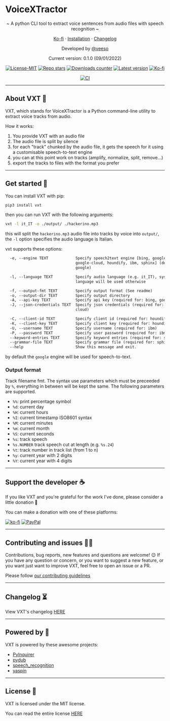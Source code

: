 # VoiceXTractor

<p align="center">~ A python CLI tool to extract voice sentences from audio files with speech recognition ~</p>
<p align="center">
  <a href="https://ko-fi.com/veeso" target="_blank">Ko-fi</a>
  ·
  <a href="#get-started">Installation</a>
  ·
  <a href="CHANGELOG.md" target="_blank">Changelog</a>
</p>

<p align="center">Developed by <a href="https://veeso.github.io/" target="_blank">@veeso</a></p>
<p align="center">Current version: 0.1.0 (09/01/2022)</p>

<p align="center">
  <a href="https://opensource.org/licenses/MIT"
    ><img
      src="https://img.shields.io/badge/License-MIT-teal.svg"
      alt="License-MIT"
  /></a>
  <a href="https://github.com/veeso/vxt/stargazers"
    ><img
      src="https://img.shields.io/github/stars/veeso/vxt.svg"
      alt="Repo stars"
  /></a>
  <a href="https://pepy.tech/project/vxt"
    ><img
      src="https://pepy.tech/badge/vxt"
      alt="Downloads counter"
  /></a>
  <a href="https://pypi.org/project/vxt/"
    ><img
      src="https://badge.fury.io/py/vxt.svg"
      alt="Latest version"
  /></a>
  <a href="https://ko-fi.com/veeso">
    <img
      src="https://img.shields.io/badge/donate-ko--fi-red"
      alt="Ko-fi"
  /></a>
</p>
<p align="center">
  <a href="https://github.com/veeso/vxt/actions"
    ><img
      src="https://github.com/veeso/vxt/workflows/Ci/badge.svg"
      alt="CI"
  /></a>
</p>

---

## About VXT 🚜

VXT, which stands for VoiceXTractor is a Python command-line utility to extract voice tracks from audio.

How it works:

1. You provide VXT with an audio file
2. The audio file is split by silence
3. for each "track" chunked by the audio file, it gets the speech for it using a customisable speech-to-text engine
4. you can at this point work on tracks (amplify, normalize, split, remove...)
5. export the tracks to files with the format you prefer

---

## Get started 🚀

You can install VXT with pip:

```sh
pip3 install vxt
```

then you can run VXT with the following arguments:

```sh
vxt -l it_IT -o ./output/ ./hackerino.mp3
```

this will split the `hackerino.mp3` audio file into tracks by voice into `output/`, the `-l` option specifies the audio language is Italian.

vxt supports these options:

```txt
  -e, --engine TEXT            Specify speech2text engine [bing, google,
                               google-cloud, houndify, ibm, sphinx] (default:
                               google)

  -l, --language TEXT          Specify audio language (e.g. it_IT), system
                               language will be used otherwise

  -f, --output-fmt TEXT        Specify output format (See readme)
  -o, --output-dir TEXT        Specify output directory
  -A, --api-key TEXT           Specify api key (required for: bing, google
  -J, --json-credentials TEXT  Specify json credentials (required for: google-
                               cloud)

  -C, --client-id TEXT         Specify client id (required for: houndify)
  -K, --client-key TEXT        Specify client key (required for: houndify)
  -U, --username TEXT          Specify username (required for: ibm)
  -P, --password TEXT          Specify user password (required for: ibm)
  --keyword-entries TEXT       Specify keyword entries (required for: sphinx)
  --grammar-file TEXT          Specify grammar file (required for: sphinx)
  --help                       Show this message and exit.
```

by default the `google` engine will be used for speech-to-text.

### Output format

Track filename fmt.
The syntax use parameters which must be preceeded by `%`, everything in between will be kept the same.
The following parameters are supported.

- `%%`: print percentage symbol
- `%d`: current day
- `%H`: current hours
- `%I`: current timestamp ISO8601 syntax
- `%M`: current minutes
- `%m`: current month
- `%S`: current seconds
- `%s`: track speech
- `%s.NUMBER` track speech cut at length (e.g. `%s.24`)
- `%t`: track number in track list (from 1 to n)
- `%y`: current year with 2 digits
- `%Y`: current year with 4 digits

---

## Support the developer ☕

If you like VXT and you're grateful for the work I've done, please consider a little donation 🥳

You can make a donation with one of these platforms:

[![ko-fi](https://img.shields.io/badge/Ko--fi-F16061?style=for-the-badge&logo=ko-fi&logoColor=white)](https://ko-fi.com/veeso)
[![PayPal](https://img.shields.io/badge/PayPal-00457C?style=for-the-badge&logo=paypal&logoColor=white)](https://www.paypal.me/chrisintin)

---

## Contributing and issues 🤝🏻

Contributions, bug reports, new features and questions are welcome! 😉
If you have any question or concern, or you want to suggest a new feature, or you want just want to improve VXT, feel free to open an issue or a PR.

Please follow [our contributing guidelines](CONTRIBUTING.md)

---

## Changelog ⏳

View VXT's changelog [HERE](CHANGELOG.md)

---

## Powered by 💪

VXT is powered by these awesome projects:

- [PyInquirer](https://github.com/CITGuru/PyInquirer)
- [pydub](http://pydub.com/)
- [speech_recognition](https://github.com/Uberi/speech_recognition)
- [yaspin](https://pypi.org/project/yaspin/)

---

## License 📃

VXT is licensed under the MIT license.

You can read the entire license [HERE](LICENSE)
